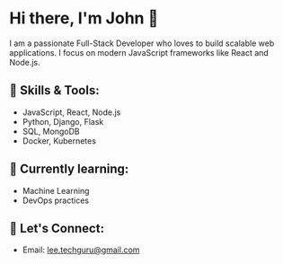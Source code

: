 # Hi there, I'm John 👋

I am a passionate Full-Stack Developer who loves to build scalable web applications. I focus on modern JavaScript frameworks like React and Node.js.

## 🚀 Skills & Tools:
- JavaScript, React, Node.js
- Python, Django, Flask
- SQL, MongoDB
- Docker, Kubernetes

## 🌱 Currently learning:
- Machine Learning
- DevOps practices

## 📧 Let's Connect:
- Email: lee.techguru@gmail.com
